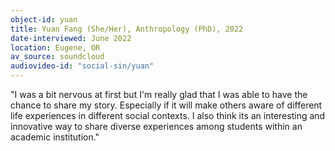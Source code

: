 ```yaml
---
object-id: yuan
title: Yuan Fang (She/Her), Anthropology (PhD), 2022
date-interviewed: June 2022
location: Eugene, OR
av_source: soundcloud
audiovideo-id: "social-sin/yuan"
---
```


"I was a bit nervous at first but I'm really glad that I was able to have the chance to share my story. Especially if it will make others aware of different life experiences in different social contexts. I also think its an interesting and innovative way to share diverse experiences among students within an academic institution."
